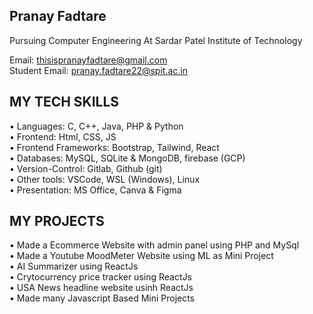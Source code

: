 ## Pranay Fadtare

Pursuing Computer Engineering At Sardar Patel Institute of Technology

Email: thisispranayfadtare@gmail.com <br>Student Email: pranay.fadtare22@spit.ac.in

## MY TECH SKILLS

• Languages: C, C++, Java, PHP & Python <br>
• Frontend: Html, CSS, JS  <br>
• Frontend Frameworks: Bootstrap, Tailwind, React  <br>
• Databases: MySQL, SQLite & MongoDB, firebase (GCP) <br>
• Version-Control: Gitlab, Github (git) <br>
• Other tools: VSCode, WSL (Windows), Linux <br>
• Presentation: MS Office, Canva & Figma <br>


## MY PROJECTS

• Made a Ecommerce Website with admin panel using PHP and MySql <br>
• Made a Youtube MoodMeter Website using ML as Mini Project  <br>
• AI Summarizer using ReactJs <br>
• Crytocurrency price tracker using ReactJs <br>
• USA News headline website usinh ReactJs  <br>
• Made many Javascript Based Mini Projects <br>
